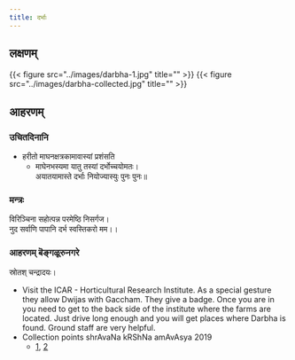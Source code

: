 ```yaml
---
title: दर्भाः
---
```


## लक्षणम्
{{< figure src="../images/darbha-1.jpg" title="" >}}
{{< figure src="../images/darbha-collected.jpg" title="" >}}


## आहरणम्
### उचितदिनानि
- हरीतो माघनक्षत्रकामावास्यां प्रशंसति 
  - माघेनभस्यमा यातु तस्यां दर्भोच्चयोमतः।  
  अयातयामास्ते दर्भाः नियोज्यास्युः पुनः पुनः॥ 

### मन्त्रः
विरिञ्चिना सहोत्पन्न परमेष्ठि निसर्गज।  
नुद सर्वाणि पापानि दर्भ स्वस्तिकरो मम।।

### आहरणम् बॆङ्गळूरुनगरे
स्रोतश् चन्द्रादयः।

- Visit the ICAR - Horticultural Research Institute. As a special gesture they allow Dwijas with Gaccham. They give a badge. Once you are in you need to get to the back side of the institute where the farms are located. Just drive long enough and you will get places where Darbha is found. Ground staff are very helpful.
- Collection points shrAvaNa kRShNa amAvAsya 2019
  - [1](https://maps.app.goo.gl/jtk1DLMau5Su7XEk9), [2](https://maps.app.goo.gl/Pa1bhRCrUHYucGEx8)


